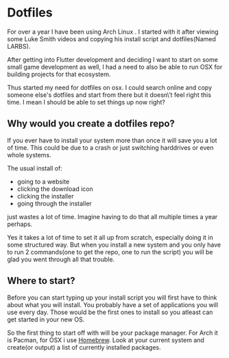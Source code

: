 # Dotfiles

For over a year I have been using Arch Linux . I started with it after viewing some Luke Smith videos and copying his install script and dotfiles(Named LARBS).

After getting into Flutter development and deciding I want to start on some small game development as well, I had a need to also be able to run OSX for building projects for that ecosystem.

Thus started my need for dotfiles on osx. I could search online and copy someone else\'s dotfiles and start from there but it doesn\’t feel right this time. I mean I should be able to set things up now right?

## Why would you create a dotfiles repo?

If you ever have to install your system more than once it will save you a lot of time. This could be due to a crash or just switching harddrives or even whole systems.

The usual install of:
- going to a website
- clicking the download icon
- clicking the installer
- going through the installer

just wastes a lot of time. Imagine having to do that all multiple times a year perhaps.

Yes it takes a lot of time to set it all up from scratch, especially doing it in some structured way. But when you install a new system and you only have to run 2 commands(one to get the repo, one to run the script) you will be glad you went through all that trouble.

## Where to start?

Before you can start typing up your install script you will first have to think about what you will install. You probably have a set of applications you will use every day. Those would be the first ones to install so you atleast can get started in your new OS.

So the first thing to start off with will be your package manager. For Arch it is Pacman, for OSX i use [Homebrew](https://brew.sh/). Look at your current system and create(or output) a list of currently installed packages.

